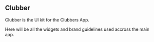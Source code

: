## Clubber

Clubber is the UI kit for the Clubbers App.

Here will be all the widgets and brand guidelines used accross the main app.



